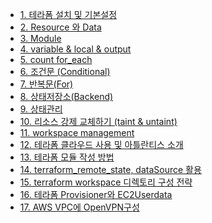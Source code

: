 - [1. 테라폼 설치 및 기본설정]()
- [2. Resource 와 Data]()
- [3. Module]()
- [4. variable & local & output]()
- [5. count for_each]()
- [6. 조건문 (Conditional)]()
- [7. 반복문(For)]()
- [8. 상태저장소(Backend)]()
- [9. 상태관리]()
- [10. 리소스 강제 교체하기 (taint & untaint)]()
- [11. workspace management]()
- [12. 테라폼 클라우드 사용 및 아틀란티스 소개]()
- [13. 테라폼 모듈 작성 방법]()
- [14. terraform_remote_state, dataSource 활용]()
- [15. terraform workspace 디렉토리 구성 전략]()
- [16. 테라폼 Provisioner와 EC2Userdata]()
- [17. AWS VPC에 OpenVPN구성]()
